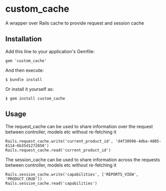 # custom_cache

A wrapper over Rails cache to provide request and session cache

## Installation

Add this line to your application's Gemfile:

    gem 'custom_cache'

And then execute:

    $ bundle install

Or install it yourself as:

    $ gem install custom_cache

## Usage

The request_cache can be used to share information over the request between controller, models etc without re-fetching it

    Rails.request_cache.write('current_product_id', 'd4f30996-4dba-4805-8114-6b35d1272858')
    Rails.request_cache.read('current_product_id')

The session_cache can be used to share information across the requests between controller, models etc without re-fetching it

    Rails.session_cache.write('capabilities', ['REPORTS_VIEW', 'PRODUCT_CRUD'])
    Rails.session_cache.read('capabilities')

